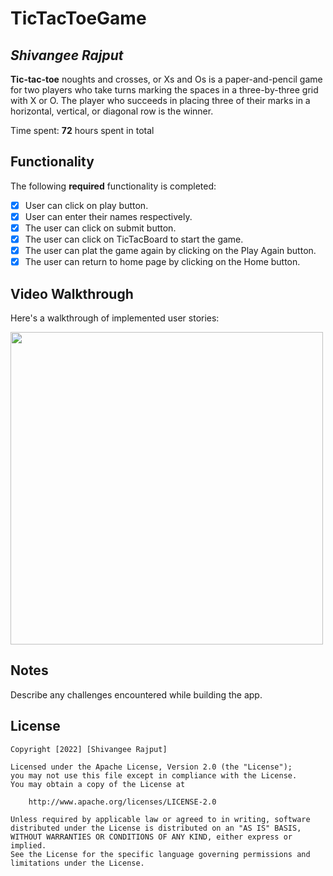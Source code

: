 # TicTacToeGame 

## *Shivangee Rajput*

**Tic-tac-toe** noughts and crosses, or Xs and Os is a paper-and-pencil game for two players who take turns marking the spaces in a three-by-three grid with X or O. The player who succeeds in placing three of their marks in a horizontal, vertical, or diagonal row is the winner. 

Time spent: **72** hours spent in total

## Functionality 

The following **required** functionality is completed:

* [x] User can click on play button.
* [x] User can enter their names respectively.
* [x] The user can click on submit button.
* [x] The user can click on TicTacBoard to start the game. 
* [x] The user can plat the game again by clicking on the Play Again button.
* [x] The user can return to home page by clicking on the Home button.

## Video Walkthrough

Here's a walkthrough of implemented user stories:


<img src="https://user-images.githubusercontent.com/100294737/182912092-6643ddc7-836e-4bda-ac3d-2fb3ccb899d1.gif" height="500">


## Notes

Describe any challenges encountered while building the app.

## License

    Copyright [2022] [Shivangee Rajput]

    Licensed under the Apache License, Version 2.0 (the "License");
    you may not use this file except in compliance with the License.
    You may obtain a copy of the License at

        http://www.apache.org/licenses/LICENSE-2.0

    Unless required by applicable law or agreed to in writing, software
    distributed under the License is distributed on an "AS IS" BASIS,
    WITHOUT WARRANTIES OR CONDITIONS OF ANY KIND, either express or implied.
    See the License for the specific language governing permissions and
    limitations under the License.
